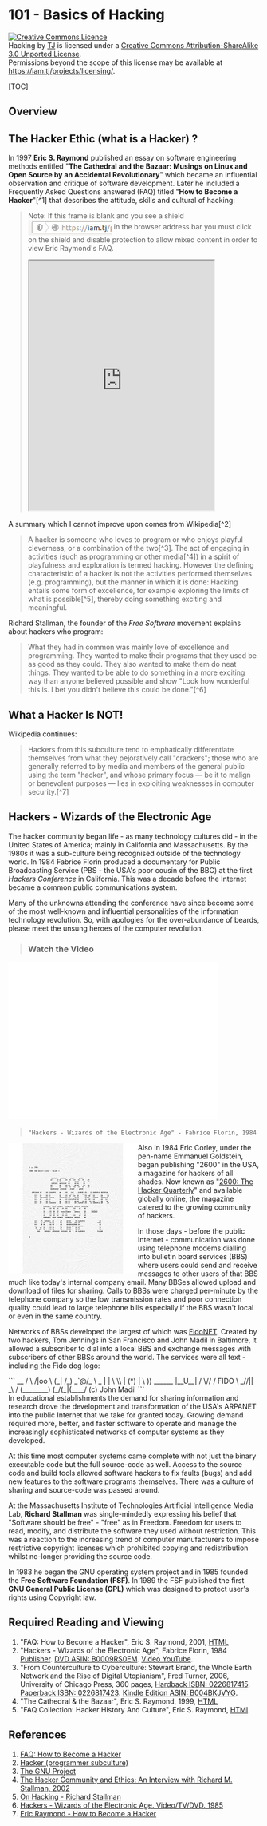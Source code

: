 # 101 - Basics of Hacking

<a rel="license" href="http://creativecommons.org/licenses/by-sa/3.0/deed.en_GB"><img alt="Creative Commons Licence" style="border-width:0" src="http://i.creativecommons.org/l/by-sa/3.0/80x15.png" /></a><br /><span xmlns:dct="http://purl.org/dc/terms/" property="dct:title">Hacking</span> by <a xmlns:cc="http://creativecommons.org/ns#" href="https://iam.tj/projects/hacking" property="cc:attributionName" rel="cc:attributionURL">TJ</a> is licensed under a <a rel="license" href="http://creativecommons.org/licenses/by-sa/3.0/deed.en_GB">Creative Commons Attribution-ShareAlike 3.0 Unported License</a>.<br />Permissions beyond the scope of this license may be available at <a xmlns:cc="http://creativecommons.org/ns#" href="https://iam.tj/projects/licensing/" rel="cc:morePermissions">https://iam.tj/projects/licensing/</a>.

[TOC]

## Overview

## The Hacker Ethic (what is a Hacker) ?

In 1997 **Eric S. Raymond** published an essay on software engineering methods entitled "**The Cathedral and the Bazaar: Musings on Linux and Open Source by an Accidental Revolutionary**" which became an influential observation and critique of software development. Later he included a Frequently Asked Questions answered (FAQ) titled "**How to Become a Hacker**"[^1] that describes the attitude, skills and cultural of hacking:

> Note: If this frame is blank and you see a shield <img style="vertical-align:middle" src="../resources/firefox-mixed-content-shield.jpg" title="Firefox blocking mixed content shield"/> in the browser address bar you must click on the shield and disable protection to allow mixed content in order to view Eric Raymond's FAQ.
> <iframe width="80%" height="500pt" src="http://www.catb.org/~esr/faqs/hacker-howto.html#what_is" allowfullscreen></iframe>


A summary which I cannot improve upon comes from Wikipedia[^2]

>A hacker is someone who loves to program or who enjoys playful cleverness, or a combination of the two[^3]. The act of engaging in activities (such as programming or other media[^4]) in a spirit of playfulness and exploration is termed hacking. However the defining characteristic of a hacker is not the activities performed themselves (e.g. programming), but the manner in which it is done: Hacking entails some form of excellence, for example exploring the limits of what is possible[^5], thereby doing something exciting and meaningful.

Richard Stallman, the founder of the *Free Software* movement explains about hackers who program:

>What they had in common was mainly love of excellence and programming. They wanted to make their programs that they used be as good as they could. They also wanted to make them do neat things. They wanted to be able to do something in a more exciting way than anyone believed possible and show "Look how wonderful this is. I bet you didn't believe this could be done."[^6]

## What a Hacker Is NOT!

Wikipedia continues:

>Hackers from this subculture tend to emphatically differentiate themselves from what they pejoratively call "crackers"; those who are generally referred to by media and members of the general public using the term "hacker", and whose primary focus — be it to malign or benevolent purposes — lies in exploiting weaknesses in computer security.[^7]

## Hackers - Wizards of the Electronic Age

The hacker community began life - as many technology cultures did - in the United States of America; mainly in California and Massachusetts. By the 1980s it was a sub-culture being recognised outside of the technology world. In 1984 Fabrice Florin produced a documentary for Public Broadcasting Service (PBS - the USA's poor cousin of the BBC) at the first *Hackers Conference* in California. This was a decade before the Internet became a common public communications system.

Many of the unknowns attending the conference have since become some of the most well-known and influential personalities of the information technology revolution. So, with apologies for the over-abundance of beards, please meet the unsung heroes of the computer revolution.

> ### Watch the Video
<iframe width="420" height="315" src="//www.youtube.com/embed/bl_1OybdteY?rel=0" frameborder="0" allowfullscreen></iframe>

> ```"Hackers - Wizards of the Electronic Age" - Fabrice Florin, 1984```

<img style="float:left" src="../resources/2600-volume_1-number_1.jpg" title="2600 Volume 1 Number 1"/>Also in 1984 Eric Corley, under the pen-name Emmanuel Goldstein, began publishing "2600" in the USA, a magazine for hackers of all shades. Now known as "[2600: The Hacker Quarterly](http://www.2600.com/)" and available globally online, the magazine catered to the growing community of hackers.

In those days - before the public Internet - communication was done using telephone modems dialling into bulletin board services (BBS) where users could send and receive messages to other users of that BBS much like today's internal company email. Many BBSes allowed upload and download of files for sharing. Calls to BBSs were charged per-minute by the telephone company so the low transmission rates and poor connection quality could lead to large telephone bills especially if the BBS wasn't local or even in the same country.

Networks of BBSs developed the largest of which was [FidoNET](http://en.wikipedia.org/wiki/FidoNet). Created by two hackers, Tom Jennings in San Francisco and John Madil in Baltimore, it allowed a subscriber to dial into a local BBS and exchange messages with subscribers of other BBSs around the world. The services were all text - including the Fido dog logo:
<div style="float:right">
```
                  __
                  /  \
                 /|oo \
                (_|  /_)
                 _`@/_ \    _
                |     | \   \\
                | (*) |  \   )) 
   ______       |__U__| /  \//
  / FIDO \       _//|| _\   /
 (________)     (_/(_|(____/
(c) John Madil
```
</div>
In educational establishments the demand for sharing information and research drove the development and transformation of the USA's ARPANET into the public Internet that we take for granted today. Growing demand required more, better, and faster software to operate and manage the increasingly sophisticated networks of computer systems as they developed.

At this time most computer systems came complete with not just the binary executable code but the full source-code as well. Access to the source code and build tools allowed software hackers to fix faults (bugs) and add new features to the software programs themselves. There was a culture of sharing and source-code was passed around.

At the Massachusetts Institute of Technologies Artificial Intelligence Media Lab, **Richard Stallman** was single-mindedly expressing his belief that "Software should be free" - "free" as in Freedom. Freedom for users to read, modify, and distribute the software they used without restriction. This was a reaction to the increasing trend of computer manufacturers to impose restrictive copyright licenses which prohibited copying and redistribution whilst no-longer providing the source code.

In 1983 he began the GNU operating system project and in 1985 founded the **Free Software Foundation (FSF)**. In 1989 the FSF published the first **GNU General Public License (GPL)** which was designed to protect user's rights using Copyright law.

## Required Reading and Viewing


 1. "FAQ: How to Become a Hacker", Eric S. Raymond, 2001, [HTML](http://www.catb.org/~esr/faqs/hacker-howto.html) 
 2. "Hackers - Wizards of the Electronic Age", Fabrice Florin, 1984 [Publisher](http://www.handtap.com/hackers/). [DVD ASIN: B0009RS0EM](http://www.amazon.com/exec/obidos/tg/detail/-/B0009RS0EM/ref=hackersvideo/). [Video YouTube](https://www.youtube.com/watch?v=bl_1OybdteY).
 3. "From Counterculture to Cyberculture: Stewart Brand, the Whole Earth Network and the Rise of Digital Utopianism", Fred Turner, 2006, University of Chicago Press, 360 pages, [Hardback ISBN: 0226817415](http://www.amazon.co.uk/gp/product/0226817415?ie=UTF8&creativeASIN=0226817415&linkCode=xm2&tag=iam_tj-21). [Paperback ISBN: 0226817423](http://www.amazon.co.uk/gp/product/0226817423?ie=UTF8&creativeASIN=0226817423&linkCode=xm2&tag=iam_tj-21). [Kindle Edition ASIN: B004BKJVYG](http://www.amazon.co.uk/From-Counterculture-Cyberculture-Utopianism-ebook/dp/B004BKJVYG/ref=dp_kinw_strp_1&linkCode=xm2&tag=iam_tj-21).
 4. "The Cathedral & the Bazaar", Eric S. Raymond, 1999, [HTML](http://www.catb.org/esr/writings/homesteading/)
 5. "FAQ Collection: Hacker History And Culture", Eric S. Raymond, [HTMl](http://www.catb.org/esr/faqs/)

## References

 1. [FAQ: How to Become a Hacker](http://www.catb.org/~esr/faqs/hacker-howto.html)
 2. [Hacker (programmer subculture)](http://en.wikipedia.org/wiki/Hacker_%28programmer_subculture%29)
 3. [The GNU Project](http://www.gnu.org/gnu/thegnuproject.html)
 4. [The Hacker Community and Ethics: An Interview with Richard M. Stallman, 2002](http://www.gnu.org/philosophy/rms-hack.html)
 5. [On Hacking - Richard Stallman](http://stallman.org/articles/on-hacking.html)
 6. [Hackers - Wizards of the Electronic Age. Video/TV/DVD. 1985](http://www.handtap.com/hackers/)
 7. [Eric Raymond - How to Become a Hacker](http://catb.org/~esr/faqs/hacker-howto.html)
 